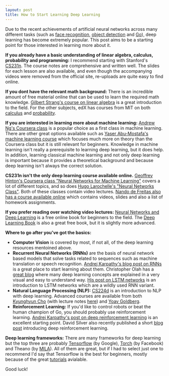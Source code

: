 ```yaml
---
layout: post
title: How to Start Learning Deep Learning
---
```


Due to the recent achievements of artificial neural networks across many different tasks (such as [face recognition](https://research.facebook.com/publications/deepface-closing-the-gap-to-human-level-performance-in-face-verification/), [object detection](http://blogs.microsoft.com/next/2015/12/10/microsoft-researchers-win-imagenet-computer-vision-challenge/) and [Go](https://deepmind.com/alpha-go)), deep learning has become extremely popular. This post aims to be a starting point for those interested in learning more about it.

**If you already have a basic understanding of linear algebra, calculus, probability and programming:** I recommend starting with Stanford's [CS231n](http://cs231n.stanford.edu/). The course notes are comprehensive and written well. The slides for each lesson are also available, and even though the accompanying videos were removed from the official site, re-uploads are quite easy to find online.

**If you dont have the relevant math background:** There is an incredible amount of free material online that can be used to learn the required math knowledge. [Gilbert Strang's course on linear algebra](https://www.youtube.com/watch?v=ZK3O402wf1c) is a great introduction to the field. For the other subjects, edX has courses from MIT on both [calculus](https://www.edx.org/course/calculus-1a-differentiation-mitx-18-01-1x) and [probability](https://www.edx.org/course/introduction-probability-science-mitx-6-041x-1).

**If you are interested in learning more about machine learning:** [Andrew Ng's Coursera class](https://www.coursera.org/learn/machine-learning) is a popular choice as a first class in machine learning. There are other great options available such as [Yaser Abu-Mostafa's machine learning course](https://work.caltech.edu/telecourse.html) which focuses much more on theory than the Coursera class but it is still relevant for beginners. Knowledge in machine learning isn't really a prerequisite to learning deep learning, but it does help. In addition, learning classical machine learning and not only deep learning is important because it provides a theoretical background and because deep learning isn't always the correct solution. 

**CS231n isn't the only deep learning course available online.** [Geoffrey Hinton's Coursera class "Neural Networks for Machine Learning"](https://www.coursera.org/course/neuralnets) covers a lot of different topics, and so does [Hugo Larochelle's "Neural Networks Class"](https://www.youtube.com/playlist?list=PL6Xpj9I5qXYEcOhn7TqghAJ6NAPrNmUBH). Both of these classes contain video lectures. [Nando de Freitas also has a course available online](https://www.cs.ox.ac.uk/people/nando.defreitas/machinelearning/) which contains videos, slides and also a list of homework assignments. 

**If you prefer reading over watching video lectures:** [Neural Networks and Deep Learning](http://neuralnetworksanddeeplearning.com/) is a free online book for beginners to the field. The [Deep Learning Book](http://www.deeplearningbook.org/) is also a great free book, but it is slightly more advanced.

**Where to go after you've got the basics:**

 - **Computer Vision** is covered by most, if not all, of the deep learning resources mentoined above. 
 - **Recurrent Neural Networks (RNNs)** are the basis of neural network based models that solve tasks related to sequences such as machine translation or speech recognition. [Andrej Karpathy's blog post on RNNs](http://karpathy.github.io/2015/05/21/rnn-effectiveness/) is a great place to start learning about them. Christopher Olah has a [great blog](http://colah.github.io/) where many deep learning concepts are explained in a very visual and easy to understand way. [His post on LSTM networks](http://colah.github.io/posts/2015-08-Understanding-LSTMs/) is an introduction to LSTM networks which are a wildly used RNN variant. 
 - **Natural Language Processing (NLP):** [CS224d](http://cs224d.stanford.edu/) is an introduction to NLP with deep learning. Advanced courses are available from both [Kyunghyun Cho](http://www.kyunghyuncho.me/home/courses/ds-ga-3001-fall-2015) (with lecture notes [here](https://github.com/nyu-dl/NLP_DL_Lecture_Note/blob/master/lecture_note.pdf)) and [Yoav Goldberg](http://u.cs.biu.ac.il/~yogo/nnlp.pdf).
 - **Reinforcement Learning:** If you'd like to control robots or beat the human champion of Go, you should probably use reinforcement learning. [Andrej Karpathy's post on deep reinforcement learning](http://karpathy.github.io/2016/05/31/rl/) is an excellent starting point. David Silver also recently published a short [blog post](https://deepmind.com/blog) introducing deep reinforcement learning. 
 
 
**Deep learning frameworks:** There are many frameworks for deep learning but the top three are probably [Tensorflow](http://tensorflow.org/) (by Google), [Torch](http://torch.ch/) (by Facebook) and Theano (by [MILA](https://mila.umontreal.ca/en/)). All of them are great, but if I had to select just one to recommend I'd say that Tensorflow is the best for beginners, mostly because of the great [tutorials](https://www.tensorflow.org/versions/r0.9/tutorials/index.html) avialable. 

Good luck!
